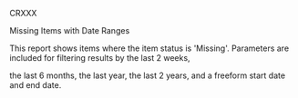 CRXXX
<p>
Missing Items with Date Ranges
<p>
This report shows items where the item status is 'Missing'. Parameters are included for filtering results by the last 2 weeks, 
<p>the last 6 months, the last year, the last 2 years, and a freeform start date and end date.


